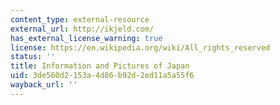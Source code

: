 ```yaml
---
content_type: external-resource
external_url: http://ikjeld.com/
has_external_license_warning: true
license: https://en.wikipedia.org/wiki/All_rights_reserved
status: ''
title: Information and Pictures of Japan
uid: 3de560d2-153a-4d86-b92d-2ed11a5a55f6
wayback_url: ''
---
```

